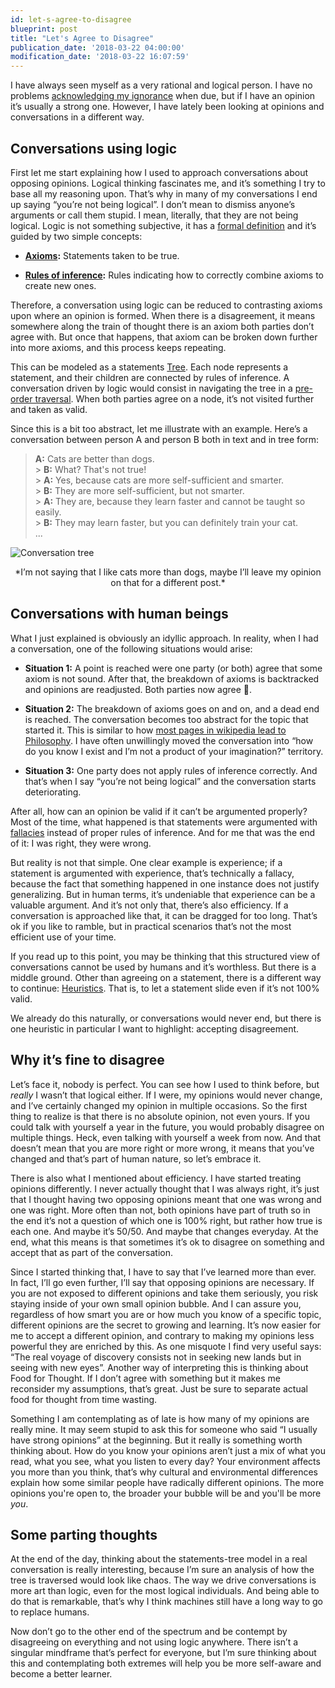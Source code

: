 ```yaml
---
id: let-s-agree-to-disagree
blueprint: post
title: "Let's Agree to Disagree"
publication_date: '2018-03-22 04:00:00'
modification_date: '2018-03-22 16:07:59'
---
```


I have always seen myself as a very rational and logical person. I have no problems [acknowledging my ignorance](https://noeldemartin.com/posts/the-power-of-ignorance) when due, but if I have an opinion it’s usually a strong one. However, I have lately been looking at opinions and conversations in a different way.

## Conversations using logic

First let me start explaining how I used to approach conversations about opposing opinions. Logical thinking fascinates me, and it’s something I try to base all my reasoning upon. That’s why in many of my conversations I end up saying “you’re not being logical”. I don’t mean to dismiss anyone’s arguments or call them stupid. I mean, literally, that they are not being logical. Logic is not something subjective, it has a [formal definition](https://en.wikipedia.org/wiki/Logic#Logical_form) and it’s guided by two simple concepts:

- **[Axioms](https://en.wikipedia.org/wiki/Axiom):** Statements taken to be true.

- **[Rules of inference](https://en.wikipedia.org/wiki/Rule_of_inference):** Rules indicating how to correctly combine axioms to create new ones.

Therefore, a conversation using logic can be reduced to contrasting axioms upon where an opinion is formed. When there is a disagreement, it means somewhere along the train of thought there is an axiom both parties don’t agree with. But once that happens, that axiom can be broken down further into more axioms, and this process keeps repeating.

This can be modeled as a statements [Tree](https://en.wikipedia.org/wiki/Tree_%28graph_theory%29). Each node represents a statement, and their children are connected by rules of inference. A conversation driven by logic would consist in navigating the tree in a [pre-order traversal](https://en.wikipedia.org/wiki/Tree_traversal#Pre-order). When both parties agree on a node, it’s not visited further and taken as valid.

Since this is a bit too abstract, let me illustrate with an example. Here’s a conversation between person A and person B both in text and in tree form:

> **A:** Cats are better than dogs. <br> > **B:** What? That's not true! <br> > **A:** Yes, because cats are more self-sufficient and smarter. <br> > **B:** They are more self-sufficient, but not smarter. <br> > **A:** They are, because they learn faster and cannot be taught so easily. <br> > **B:** They may learn faster, but you can definitely train your cat. <br>
> ...

![Conversation tree](/img/blog/CatsVsDogs.png)

<p style="text-align: center">*I’m not saying that I like cats more than dogs, maybe I’ll leave my opinion on that for a different post.*</p>

## Conversations with human beings

What I just explained is obviously an idyllic approach. In reality, when I had a conversation, one of the following situations would arise:

- **Situation 1:** A point is reached were one party (or both) agree that some axiom is not sound. After that, the breakdown of axioms is backtracked and opinions are readjusted. Both parties now agree 🎉.

- **Situation 2:** The breakdown of axioms goes on and on, and a dead end is reached. The conversation becomes too abstract for the topic that started it. This is similar to how [most pages in wikipedia lead to Philosophy](https://en.wikipedia.org/wiki/Wikipedia:Getting_to_Philosophy). I have often unwillingly moved the conversation into “how do you know I exist and I’m not a product of your imagination?” territory.

- **Situation 3:** One party does not apply rules of inference correctly. And that’s when I say “you’re not being logical” and the conversation starts deteriorating.

After all, how can an opinion be valid if it can’t be argumented properly? Most of the time, what happened is that statements were argumented with [fallacies](https://en.wikipedia.org/wiki/List_of_fallacies) instead of proper rules of inference. And for me that was the end of it: I was right, they were wrong.

But reality is not that simple. One clear example is experience; if a statement is argumented with experience, that’s technically a fallacy, because the fact that something happened in one instance does not justify generalizing. But in human terms, it’s undeniable that experience can be a valuable argument. And it’s not only that, there’s also efficiency. If a conversation is approached like that, it can be dragged for too long. That’s ok if you like to ramble, but in practical scenarios that’s not the most efficient use of your time.

If you read up to this point, you may be thinking that this structured view of conversations cannot be used by humans and it’s worthless. But there is a middle ground. Other than agreeing on a statement, there is a different way to continue: [Heuristics](https://en.wikipedia.org/wiki/Heuristic). That is, to let a statement slide even if it’s not 100% valid.

We already do this naturally, or conversations would never end, but there is one heuristic in particular I want to highlight: accepting disagreement.

## Why it’s fine to disagree

Let’s face it, nobody is perfect. You can see how I used to think before, but _really_ I wasn’t that logical either. If I were, my opinions would never change, and I’ve certainly changed my opinion in multiple occasions. So the first thing to realize is that there is no absolute opinion, not even yours. If you could talk with yourself a year in the future, you would probably disagree on multiple things. Heck, even talking with yourself a week from now. And that doesn’t mean that you are more right or more wrong, it means that you’ve changed and that’s part of human nature, so let’s embrace it.

There is also what I mentioned about efficiency. I have started treating opinions differently. I never actually thought that I was always right, it’s just that I thought having two opposing opinions meant that one was wrong and one was right. More often than not, both opinions have part of truth so in the end it’s not a question of which one is 100% right, but rather how true is each one. And maybe it’s 50/50. And maybe that changes everyday. At the end, what this means is that sometimes it’s ok to disagree on something and accept that as part of the conversation.

Since I started thinking that, I have to say that I’ve learned more than ever. In fact, I’ll go even further, I’ll say that opposing opinions are necessary. If you are not exposed to different opinions and take them seriously, you risk staying inside of your own small opinion bubble. And I can assure you, regardless of how smart you are or how much you know of a specific topic, different opinions are the secret to growing and learning. It’s now easier for me to accept a different opinion, and contrary to making my opinions less powerful they are enriched by this. As one misquote I find very useful says: “The real voyage of discovery consists not in seeking new lands but in seeing with new eyes”. Another way of interpreting this is thinking about Food for Thought. If I don’t agree with something but it makes me reconsider my assumptions, that’s great. Just be sure to separate actual food for thought from time wasting.

Something I am contemplating as of late is how many of my opinions are really mine. It may seem stupid to ask this for someone who said “I usually have strong opinions” at the beginning. But it really is something worth thinking about. How do you know your opinions aren’t just a mix of what you read, what you see, what you listen to every day? Your environment affects you more than you think, that’s why cultural and environmental differences explain how some similar people have radically different opinions. The more opinions you're open to, the broader your bubble will be and you'll be more _you_.

## Some parting thoughts

At the end of the day, thinking about the statements-tree model in a real conversation is really interesting, because I’m sure an analysis of how the tree is traversed would look like chaos. The way we drive conversations is more art than logic, even for the most logical individuals. And being able to do that is remarkable, that’s why I think machines still have a long way to go to replace humans.

Now don’t go to the other end of the spectrum and be contempt by disagreeing on everything and not using logic anywhere. There isn’t a singular mindframe that’s perfect for everyone, but I’m sure thinking about this and contemplating both extremes will help you be more self-aware and become a better learner.
